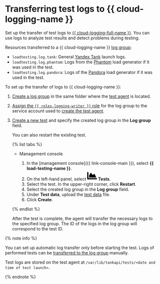 # Transferring test logs to {{ cloud-logging-name }}

Set up the transfer of test logs to [{{ cloud-logging-full-name }}](../../logging/). You can use logs to analyze test results and detect problems during testing.

Resources transferred to a {{ cloud-logging-name }} [log group](../../logging/concepts/log-group.md):
* `loadtesting.log.tank`: General [Yandex Tank](https://yandextank.readthedocs.io/en/latest/) launch logs.
* `loadtesting.log.phantom`: Logs from the [Phantom](../concepts/load-generator.md#phantom) load generator if it was used in the test.
* `loadtesting.log.pandora`: Logs of the [Pandora](../concepts/load-generator.md#pandora) load generator if it was used in the test.

To set up the transfer of logs to {{ cloud-logging-name }}:
1. [Create a log group](../../logging/operations/create-group.md) in the same folder where the [test agent](../concepts/agent.md) is located.
1. [Assign the `{{ roles-logging-writer }}` role](../../logging/operations/access-rights.md#add-access) for the log group to the service account used to [create the test agent](create-agent.md).
1. [Create a new test](../quickstart.md#run-test) and specify the created log group in the **Log group** field.

   You can also restart the existing test.

   {% list tabs %}

   - Management console

      1. In the [management console]({{ link-console-main }}), select **{{ load-testing-name }}**.
      1. On the left-hand panel, select ![image](../../_assets/load-testing/test.svg) **Tests**.
      1. Select the test. In the upper-right corner, click **Restart**.
      1. Select the created log group in the **Log group** field.
      1. Under **Test data**, upload the [test data](../concepts/payload.md) file.
      1. Click **Create**.

   {% endlist %}

   After the test is complete, the agent will transfer the necessary logs to the specified log group. The ID of the logs in the log group will correspond to the test ID.

{% note info %}

You can set up automatic log transfer only before starting the test. Logs of performed tests can be [transferred to the log group](../../logging/operations/write-logs.md) manually.

Test logs are stored on the test agent at `/var/lib/tankapi/tests/<date and time of test launch>`.

{% endnote %}
